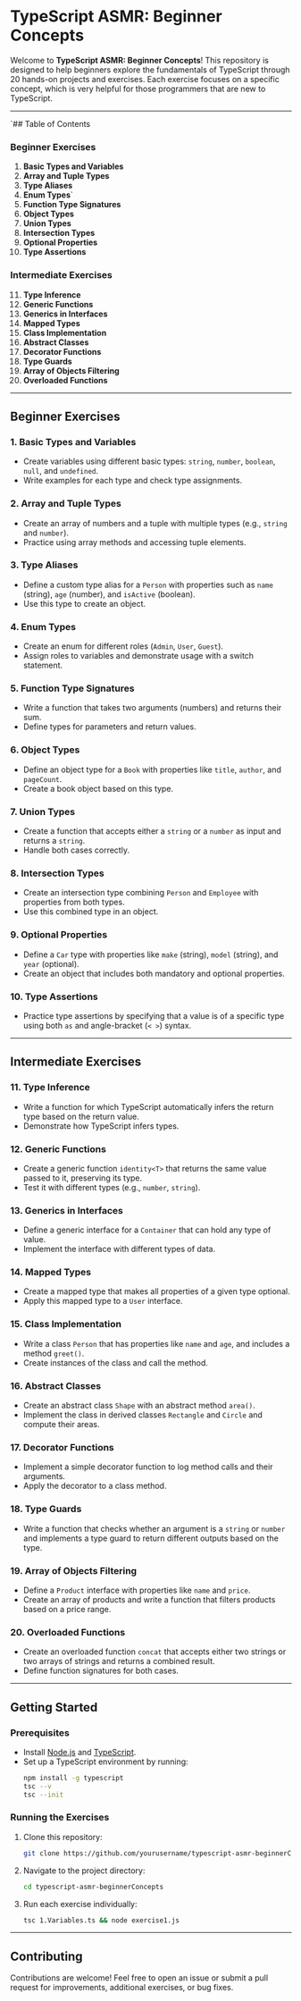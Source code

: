 # TypeScript ASMR: Beginner Concepts

Welcome to **TypeScript ASMR: Beginner Concepts**! This repository is designed to help beginners explore the fundamentals of TypeScript through 20 hands-on projects and exercises. Each exercise focuses on a specific concept, which is very helpful for those programmers that are new to TypeScript.

---

`## Table of Contents

### Beginner Exercises
1. **Basic Types and Variables**
2. **Array and Tuple Types**
3. **Type Aliases**
4. **Enum Types**`
5. **Function Type Signatures**
6. **Object Types**
7. **Union Types**
8. **Intersection Types**
9. **Optional Properties**
10. **Type Assertions**

### Intermediate Exercises
11. **Type Inference**
12. **Generic Functions**
13. **Generics in Interfaces**
14. **Mapped Types**
15. **Class Implementation**
16. **Abstract Classes**
17. **Decorator Functions**
18. **Type Guards**
19. **Array of Objects Filtering**
20. **Overloaded Functions**

---

## Beginner Exercises

### 1. Basic Types and Variables
- Create variables using different basic types: `string`, `number`, `boolean`, `null`, and `undefined`.
- Write examples for each type and check type assignments.

### 2. Array and Tuple Types
- Create an array of numbers and a tuple with multiple types (e.g., `string` and `number`).
- Practice using array methods and accessing tuple elements.

### 3. Type Aliases
- Define a custom type alias for a `Person` with properties such as `name` (string), `age` (number), and `isActive` (boolean).
- Use this type to create an object.

### 4. Enum Types
- Create an enum for different roles (`Admin`, `User`, `Guest`).
- Assign roles to variables and demonstrate usage with a switch statement.

### 5. Function Type Signatures
- Write a function that takes two arguments (numbers) and returns their sum.
- Define types for parameters and return values.

### 6. Object Types
- Define an object type for a `Book` with properties like `title`, `author`, and `pageCount`.
- Create a book object based on this type.

### 7. Union Types
- Create a function that accepts either a `string` or a `number` as input and returns a `string`.
- Handle both cases correctly.

### 8. Intersection Types
- Create an intersection type combining `Person` and `Employee` with properties from both types.
- Use this combined type in an object.

### 9. Optional Properties
- Define a `Car` type with properties like `make` (string), `model` (string), and `year` (optional).
- Create an object that includes both mandatory and optional properties.

### 10. Type Assertions
- Practice type assertions by specifying that a value is of a specific type using both `as` and angle-bracket (`< >`) syntax.

---

## Intermediate Exercises

### 11. Type Inference
- Write a function for which TypeScript automatically infers the return type based on the return value.
- Demonstrate how TypeScript infers types.

### 12. Generic Functions
- Create a generic function `identity<T>` that returns the same value passed to it, preserving its type.
- Test it with different types (e.g., `number`, `string`).

### 13. Generics in Interfaces
- Define a generic interface for a `Container` that can hold any type of value.
- Implement the interface with different types of data.

### 14. Mapped Types
- Create a mapped type that makes all properties of a given type optional.
- Apply this mapped type to a `User` interface.

### 15. Class Implementation
- Write a class `Person` that has properties like `name` and `age`, and includes a method `greet()`.
- Create instances of the class and call the method.

### 16. Abstract Classes
- Create an abstract class `Shape` with an abstract method `area()`.
- Implement the class in derived classes `Rectangle` and `Circle` and compute their areas.

### 17. Decorator Functions
- Implement a simple decorator function to log method calls and their arguments.
- Apply the decorator to a class method.

### 18. Type Guards
- Write a function that checks whether an argument is a `string` or `number` and implements a type guard to return different outputs based on the type.

### 19. Array of Objects Filtering
- Define a `Product` interface with properties like `name` and `price`.
- Create an array of products and write a function that filters products based on a price range.

### 20. Overloaded Functions
- Create an overloaded function `concat` that accepts either two strings or two arrays of strings and returns a combined result.
- Define function signatures for both cases.

---

## Getting Started

### Prerequisites
- Install [Node.js](https://nodejs.org/) and [TypeScript](https://www.typescriptlang.org/).
- Set up a TypeScript environment by running:
  ```bash
  npm install -g typescript
  tsc --v
  tsc --init
  ```

### Running the Exercises
1. Clone this repository:
   ```bash
   git clone https://github.com/yourusername/typescript-asmr-beginnerConcepts.git
   ```
2. Navigate to the project directory:
   ```bash
   cd typescript-asmr-beginnerConcepts
   ```
3. Run each exercise individually:
   ```bash
   tsc 1.Variables.ts && node exercise1.js
   ```

---

## Contributing

Contributions are welcome! Feel free to open an issue or submit a pull request for improvements, additional exercises, or bug fixes.



